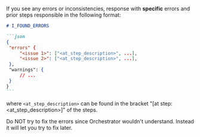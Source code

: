 If you see any errors or inconsistencies, response with **specific** errors and prior steps responsible in the
following format:

 `````markdown
 # I_FOUND_ERRORS

```json
{
  "errors" {
      "<issue 1>": ["<at_step_description>", ...],
      "<issue 2>": ["<at_step_description>", ...],
  },
  "warnings": {
      // ...
  }
}
```
`````

where `<at_step_description>` can be found in the bracket "[at step: <at_step_description>]" of the steps.

Do NOT try to fix the errors since Orchestrator wouldn't understand. Instead it will let you try to fix later.
